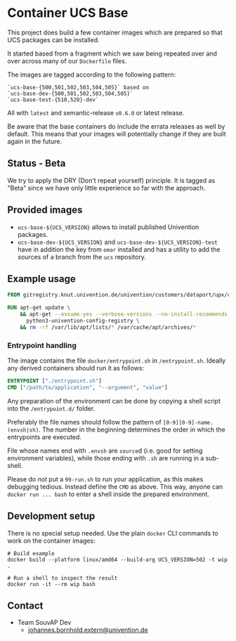 # Container UCS Base

This project does build a few container images which are prepared so that UCS
packages can be installed.

It started based from a fragment which we saw being repeated over and over
across many of our `Dockerfile` files.

The images are tagged according to the following pattern:

```
`ucs-base-{500,501,502,503,504,505}` based on
`ucs-base-dev-{500,501,502,503,504,505}`
`ucs-base-test-{510,520}-dev`
```

All with `latest` and semantic-release `v0.6.0` or latest release.

Be aware that the base containers do include the errata releases as well by
default. This means that your images will potentially change if they are built
again in the future.

## Status - Beta

We try to apply the DRY (Don't repeat yourself) principle. It is tagged as
"Beta" since we have only little experience so far with the approach.


## Provided images

- `ucs-base-${UCS_VERSION}` allows to install published Univention packages.
- `ucs-base-dev-${UCS_VERSION}` and `ucs-base-dev-${UCS_VERSION}-test` have in
addition the key from `omar` installed and has a utility to add the sources of
a branch from the `ucs` repository.


## Example usage

```Dockerfile
FROM gitregistry.knut.univention.de/univention/customers/dataport/upx/container-ucs-base/ucs-base-502:latest AS ucs-base

RUN apt-get update \
    && apt-get --assume-yes --verbose-versions --no-install-recommends install \
      python3-univention-config-registry \
    && rm -rf /var/lib/apt/lists/* /var/cache/apt/archives/*
```

### Entrypoint handling

The image contains the file `docker/entrypoint.sh` in `/entrypoint.sh`.
Ideally any derived containers should run it as follows:
```Dockerfile
ENTRYPOINT ["./entrypoint.sh"]
CMD ["/path/to/application", "--argument", "value"]
```

Any preparation of the environment can be done by copying a shell script
into the `/entrypoint.d/` folder.

Preferably the file names should follow the pattern of `[0-9][0-9]-name.(envsh|sh)`.
The number in the beginning determines the order in which the entrypoints are executed.

File whose names end with `.envsh` are `source`d (i.e. good for setting environment variables),
while those ending with `.sh` are running in a sub-shell.

Please do _not_ put a `99-run.sh` to run your application,
as this makes debugging tedious.
Instead define the `CMD` as above.
This way, anyone can `docker run ... bash` to enter a shell inside the prepared environment.

## Development setup

There is no special setup needed. Use the plain `docker` CLI commands to work on
the container images:

```shell
# Build example
docker build --platform linux/amd64 --build-arg UCS_VERSION=502 -t wip .

# Run a shell to inspect the result
docker run -it --rm wip bash
```

## Contact

- Team SouvAP Dev
  - <johannes.bornhold.extern@univention.de>
